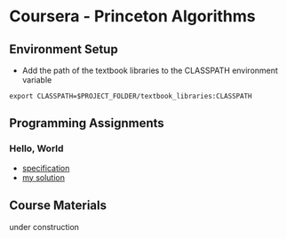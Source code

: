 # Coursera - Princeton Algorithms

## Environment Setup
- Add the path of the textbook libraries to the CLASSPATH environment variable
```
export CLASSPATH=$PROJECT_FOLDER/textbook_libraries:CLASSPATH
```

## Programming Assignments
### Hello, World  
- [specification](https://coursera.cs.princeton.edu/algs4/assignments/hello/specification.php)
- [my solution](https://github.com/bolianchen/coursera-princeton-algorithms/tree/main/hello)

## Course Materials
under construction
